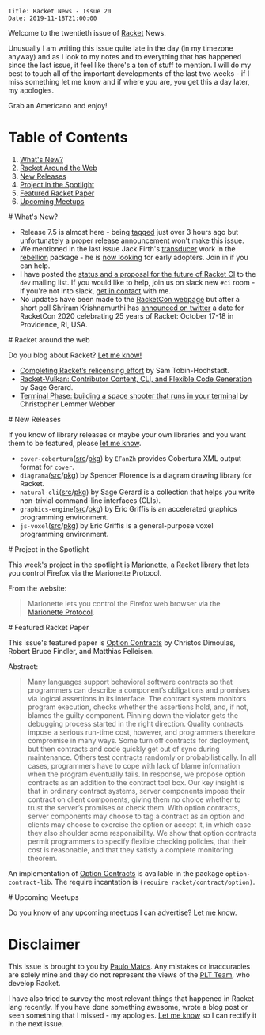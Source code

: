    Title: Racket News - Issue 20
    Date: 2019-11-18T21:00:00

Welcome to the twentieth issue of [Racket](https://www.racket-lang.org) News. 
	
Unusually I am writing this issue quite late in the day (in my timezone anyway) and as I look to my notes and to everything that has happened since the last issue, it feel like there's a ton of stuff to mention. I will do my best to touch all of the important developments of the last two weeks - if I miss something let me know and if where you are, you get this a day later, my apologies.

Grab an Americano and enjoy!

# Table of Contents

1. [What's New?](#whatsnew)
2. [Racket Around the Web](#aroundtheweb)
3. [New Releases](#newreleases)
4. [Project in the Spotlight](#spotlight)
5. [Featured Racket Paper](#featuredpaper)
6. [Upcoming Meetups](#meetups)

<div id='whatsnew'/>
# What's New?

* Release 7.5 is almost here - being [tagged](https://github.com/racket/racket/tree/v7.5) just over 3 hours ago but unfortunately a proper release announcement won't make this issue.
* We mentioned in the last issue Jack Firth's [transducer](https://docs.racket-lang.org/rebellion/Transducers.html) work in the [rebellion](https://github.com/jackfirth/rebellion) package - he is [now looking](https://groups.google.com/d/msg/racket-users/k865tegS1ZM/IVld1atoAAAJ) for early adopters. Join in if you can help.
* I have posted the [status and a proposal for the future of Racket CI](https://groups.google.com/d/msg/racket-dev/RYeXav6CXnQ/GD7qr73BBAAJ) to the `dev` mailing list. If you would like to help, join us on slack new `#ci` room - if you're not into slack, [get in contact](mailto:pmatos@linki.tools) with me.
* No updates have been made to the [RacketCon webpage](https://con.racket-lang.org) but after a short poll Shriram Krishnamurthi has [announced on twitter](https://twitter.com/ShriramKMurthi/status/1191512734460006400) a date for RacketCon 2020 celebrating 25 years of Racket: October 17-18 in Providence, RI, USA.

<div id='aroundtheweb'/>
# Racket around the web

Do you blog about Racket? [Let me know!](mailto:pmatos@linki.tools)

* [Completing Racket’s relicensing effort](https://blog.racket-lang.org/2019/11/completing-racket-s-relicensing-effort.html) by Sam Tobin-Hochstadt.
* [Racket-Vulkan: Contributor Content, CLI, and Flexible Code Generation](https://sagegerard.com/racket-vulkan-contributors-update.html) by Sage Gerard.
* [Terminal Phase: building a space shooter that runs in your terminal](http://dustycloud.org/blog/terminal-phase-prototype/) by Christopher Lemmer Webber

<div id='newreleases'/>
# New Releases

If you know of library releases or maybe your own libraries and you want them to be featured, please [let me know](mailto:pmatos@linki.tools).

* `cover-cobertura`([src](https://github.com/EFanZh/cover-cobertura)/[pkg](https://pkgs.racket-lang.org/package/cover-cobertura)) by `EFanZh` provides Cobertura XML output format for `cover`.
* `diagrama`([src](https://github.com/florence/diagrama)/[pkg](https://pkgs.racket-lang.org/package/diagrama)) by Spencer Florence is a diagram drawing library for Racket.
* `natural-cli`([src](https://github.com/zyrolasting/natural-cli)/[pkg](https://pkgs.racket-lang.org/package/natural-cli)) by Sage Gerard is a collection that helps you write non-trivial command-line interfaces (CLIs).
* `graphics-engine`([src](https://github.com/dedbox/racket-graphics-engine)/[pkg](https://pkgs.racket-lang.org/package/graphics-engine)) by Eric Griffis is an accelerated graphics programming environment.
* `js-voxel`([src](https://github.com/dedbox/racket-js-voxel)/[pkg](https://pkgs.racket-lang.org/package/js-voxel)) by Eric Griffis is a general-purpose voxel programming environment.

<div id='spotlight'/>
# Project in the Spotlight

This week's project in the spotlight is [Marionette](https://github.com/Bogdanp/marionette/), a Racket library that lets you control Firefox via the Marionette Protocol. 

From the website:

> Marionette lets you control the Firefox web browser via the [Marionette Protocol](https://firefox-source-docs.mozilla.org/testing/marionette/marionette/Protocol.html).

<div id='featuredpaper'/>
# Featured Racket Paper

This issue's featured paper is [Option Contracts](https://drive.google.com/open?id=16CDd-t3_q8iI800xGpdxRU72jbykUGoc) by Christos Dimoulas, Robert Bruce Findler, and Matthias Felleisen.

Abstract:

> Many languages support behavioral software contracts so that programmers can describe a component’s obligations and promises via logical assertions in its interface. The contract system monitors program execution, checks whether the assertions hold, and, if not, blames the guilty component. Pinning down the violator gets the debugging process started in the right direction. Quality contracts impose a serious run-time cost, however, and programmers therefore compromise in many ways. Some turn off contracts for deployment, but then contracts and code quickly get out of sync during maintenance. Others test contracts randomly or probabilistically. In all cases, programmers have to cope with lack of blame information when the program eventually fails.
> In response, we propose option contracts as an addition to the contract tool box. Our key insight is that in ordinary contract systems, server components impose their contract on client components, giving them no choice whether to trust the server’s promises or check them. With option contracts, server components may choose to tag a contract as an option and clients may choose to exercise the option or accept it, in which case they also shoulder some responsibility. We show that option contracts permit programmers to specify flexible checking policies, that their cost is reasonable, and that they satisfy a complete monitoring theorem.

An implementation of [Option Contracts](https://docs.racket-lang.org/option-contract/index.html) is available in the package `option-contract-lib`. The require incantation is `(require racket/contract/option)`.

<div id='meetups'/>
# Upcoming Meetups

Do you know of any upcoming meetups I can advertise? [Let me know](mailto:pmatos@linki.tools).

# Disclaimer

This issue is brought to you by [Paulo Matos](mailto:pmatos@linki.tools). Any mistakes or inaccuracies are solely mine and
they do not represent the views of the [PLT Team](http://www.racket-lang.org/team.html), who develop Racket.

I have also tried to survey the most relevant things that happened in Racket lang recently. If you have done something awesome, wrote a blog post or seen something that I missed - my apologies. [Let me know](mailto:pmatos@linki.tools) so I can rectify it in the next issue.

